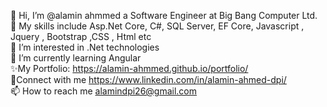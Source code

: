👋 Hi, I’m @alamin ahmmed a Software Engineer at Big Bang Computer Ltd.</br>
💞️ My skills include Asp.Net Core, C#, SQL Server, EF Core, Javascript , Jquery , Bootstrap ,CSS , Html etc</br>
👀 I’m interested in .Net technologies</br>
🌱 I’m currently learning Angular</br>
✨My Portfolio: https://alamin-ahmmed.github.io/portfolio/</br>
🤝Connect with me https://www.linkedin.com/in/alamin-ahmed-dpi/</br>
📫 How to reach me alamindpi26@gmail.com
